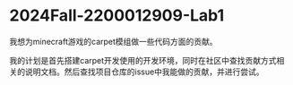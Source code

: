 # 2024Fall-2200012909-Lab1

我想为minecraft游戏的carpet模组做一些代码方面的贡献。

我的计划是首先搭建carpet开发使用的开发环境，同时在社区中查找贡献方式相关的说明文档。然后查找项目仓库的issue中我能做的贡献，并进行尝试。